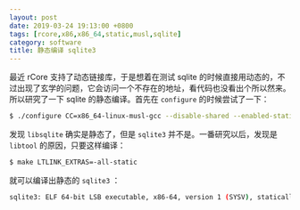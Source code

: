 ```yaml
---
layout: post
date: 2019-03-24 19:13:00 +0800
tags: [rcore,x86,x86_64,static,musl,sqlite]
category: software
title: 静态编译 sqlite3
---
```


最近 rCore 支持了动态链接库，于是想着在测试 sqlite 的时候直接用动态的，不过出现了玄学的问题，它会访问一个不存在的地址，看代码也没看出个所以然来。所以研究了一下 sqlite 的静态编译。首先在 `configure` 的时候尝试了一下：

```bash
$ ./configure CC=x86_64-linux-musl-gcc --disable-shared --enabled-static
```

发现 `libsqlite` 确实是静态了，但是 `sqlite3` 并不是。一番研究以后，发现是 `libtool` 的原因，只要这样编译：

```bash
$ make LTLINK_EXTRAS=-all-static
```

就可以编译出静态的 `sqlite3` ：

```bash
sqlite3: ELF 64-bit LSB executable, x86-64, version 1 (SYSV), statically linked, with debug_info, not stripped
```

